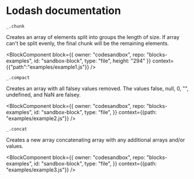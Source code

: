 # Lodash documentation

`_.chunk`

Creates an array of elements split into groups the length of size. If array can't be split evenly, the final chunk will be the remaining elements.

<BlockComponent
block={{
    owner: "codesandbox",
    repo: "blocks-examples",
    id: "sandbox-block",
    type: "file",
    height: "294"
  }}
context={{"path":"examples/example1.js"}}
/>

`_.compact`

Creates an array with all falsey values removed. The values false, null, 0, "", undefined, and NaN are falsey.

<BlockComponent
block={{
    owner: "codesandbox",
    repo: "blocks-examples",
    id: "sandbox-block",
    type: "file",
  }}
context={{path: "examples/example2.js"}}
/>

`_.concat`

Creates a new array concatenating array with any additional arrays and/or values.

<BlockComponent
block={{
    owner: "codesandbox",
    repo: "blocks-examples",
    id: "sandbox-block",
    type: "file",
  }}
context={{path: "examples/example3.js"}}
/>

